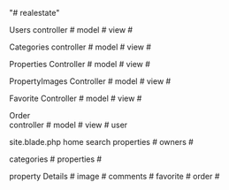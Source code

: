 "# realestate" 

Users
    controller #
    model #
    view #

Categories
    controller #
    model #
    view #

Properties
    Controller #
    model #
    view #

PropertyImages
    Controller #
    model #
    view #

Favorite
    Controller #
    model #
    view #

Order  
    controller #
    model #
    view #
    user

site.blade.php
home search
    properties #
    owners #

categories # 
properties #

property 
    Details #
    image #
    comments #
    favorite #
    order #
